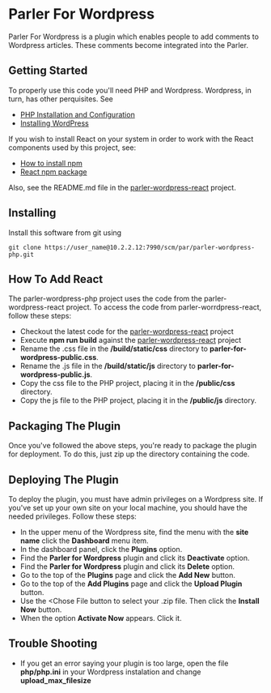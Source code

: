 # Parler For Wordpress
Parler For Wordpress is a plugin which enables people to add comments to Wordpress articles.
These comments become integrated into the Parler.

Getting Started
---------------
To properly use this code you'll need PHP and Wordpress. Wordpress, in turn, has other perquisites.
See 

* [PHP Installation and Configuration](http://php.net/manual/en/install.php)
* [Installing WordPress](https://codex.wordpress.org/Installing_WordPress)

If you wish to install React on your system in order to work with the React components used by 
this project, see:

* [How to install npm](https://blog.npmjs.org/post/85484771375/how-to-install-npm)
* [React npm package](https://www.npmjs.com/package/react)

Also, see the README.md file in the <u>parler-wordpress-react</u> project.

Installing 
----------
Install this software from git using 

````
git clone https://user_name@10.2.2.12:7990/scm/par/parler-wordpress-php.git
````

How To Add React
----------------
The parler-wordpress-php project uses the code from the parler-wordpress-react project. 
To access the code from parler-worrdpress-react, follow these steps:

* Checkout the latest code for the <u>parler-wordpress-react</u> project
* Execute <b>npm run build</b> against the <u>parler-wordpress-react</u> project
* Rename the .css file in the <b>/build/static/css</b> directory to <b>parler-for-wordpress-public.css</b>.
* Rename the .js file in the <b>/build/static/js</b> directory to <b>parler-for-wordpress-public.js</b>.
* Copy the css file to the PHP project, placing it in the <b>/public/css</b> directory.
* Copy the js file to the PHP project, placing it in the <b>/public/js</b> directory.

Packaging The Plugin
--------------------
 Once you've followed the above steps, you're ready to package the plugin for deployment. To do this, just zip up 
 the directory containing the code.
 
 Deploying The Plugin
 --------------------
To deploy the plugin, you must have admin privileges on a Wordpress site. If you've set up your
own site on your local machine, you should have the needed privileges. Follow these steps:

* In the upper menu of the Wordpress site, find the menu with the <b>site name</b> click the <b>Dashboard</b> menu item.
* In the dashboard panel, click the <b>Plugins</b> option.
* Find the <b>Parler for Wordpress</b> plugin and click its <b>Deactivate</b> option.
* Find the <b>Parler for Wordpress</b> plugin and click its <b>Delete</b> option.
* Go to the top of the <b>Plugins</b> page and click the <b>Add New</b> button.
* Go to the top of the <b>Add Plugins</b> page and click the <b>Upload Plugin</b> button.
* Use the <Chose File</b> button to select your .zip file. Then click the <b>Install Now</b> button.
* When the option <b>Activate Now</b> appears. Click it.

Trouble Shooting
----------------
* If you get an error saying your plugin is too large, open the file <b>php/php.ini</b> in your
 Wordpress instalation and change <b>upload_max_filesize</b>

